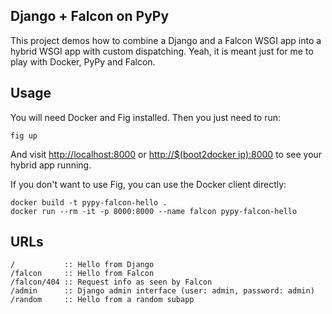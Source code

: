 Django + Falcon on PyPy
-----------------------

This project demos how to combine a Django and a Falcon WSGI app into a hybrid WSGI app with custom dispatching.
Yeah, it is meant just for me to play with Docker, PyPy and Falcon.


Usage
-----

You will need Docker and Fig installed. Then you just need to run:

    fig up

And visit [http://localhost:8000](http://localhost:8000) or [http://$(boot2docker ip):8000](http://192.168.59.103:8000) to see your hybrid app running.

If you don't want to use Fig, you can use the Docker client directly:

    docker build -t pypy-falcon-hello .
    docker run --rm -it -p 8000:8000 --name falcon pypy-falcon-hello


URLs
----

    /           :: Hello from Django
    /falcon     :: Hello from Falcon
    /falcon/404 :: Request info as seen by Falcon
    /admin      :: Django admin interface (user: admin, password: admin)
    /random     :: Hello from a random subapp
